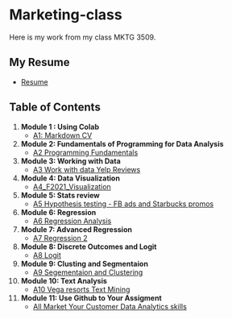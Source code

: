 # Marketing-class
Here is my work from my class MKTG 3509.

## My Resume
- [Resume](https://colab.research.google.com/drive/1cbfSzze5A5tcyOjMJqs7obeCDHDRiQ1P?usp=sharing)

## Table of Contents
1. **Module 1 : Using Colab**
   - [A1: Markdown CV](https://colab.research.google.com/drive/1IPKEH1NAnHMhAs1UQ4HVu6YlLkMqcd9j?usp=sharing)
2. **Module 2: Fundamentals of Programming for Data Analysis**
   - [A2 Programming Fundamentals](https://drive.google.com/file/d/1lriyQasR9a0cR1Q1H9BbnE1mKSYtQxM7/view?usp=sharing)
3. **Module 3: Working with Data**
   - [A3 Work with data Yelp Reviews](https://colab.research.google.com/drive/1tvJzD2cr-FWMsSfniUY6VyqvrDDMugrk?usp=sharing)
4. **Module 4: Data Visualization**
   - [A4_F2021_Visualization](https://colab.research.google.com/drive/16MYxonKYC3Y4wad1oaBc9UyPbgxcq-lO?usp=sharing)
5. **Module 5: Stats review**
    - [A5 Hypothesis testing - FB ads and Starbucks promos](https://drive.google.com/file/d/1pyUIVCwrHMa4gXOcg8Hj041znN5sVktr/view?usp=sharing)
6. **Module 6: Regression**
   - [A6 Regression Analysis](https://docs.google.com/document/d/1huvd6HGdh02e_fVX1-0f5MTlW796qp0VG9PVd6ZPKY8/edit?usp=sharing)
7. **Module 7: Advanced Regression**
   - [A7 Regression 2](https://drive.google.com/file/d/1NT5jHiMj_5h6E34WZQ6lPfxI7e5ex3mC/view?usp=sharing)
8. **Module 8: Discrete Outcomes and Logit**
   - [A8 Logit](https://colab.research.google.com/drive/1SqTUg7JqrZ8IwC78kO2i1pV_u0YMpn5o?usp=sharing)
9. **Module 9: Clusting and Segmentaion**
   - [A9 Segementaion and Clustering](https://drive.google.com/file/d/1nicj9o1kiqmTxjk_EZ9BC1a9Kodfflx2/view?usp=sharing)
10. **Module 10: Text Analysis**
    - [A10 Vega resorts Text Mining](https://drive.google.com/file/d/1nicj9o1kiqmTxjk_EZ9BC1a9Kodfflx2/view?usp=sharing)
11. **Module 11: Use Github to Your Assigment**
    - [All Market Your Customer Data Analytics skills](https://github.com/NolanLiam/Marketing-class/edit/main/README.md)



